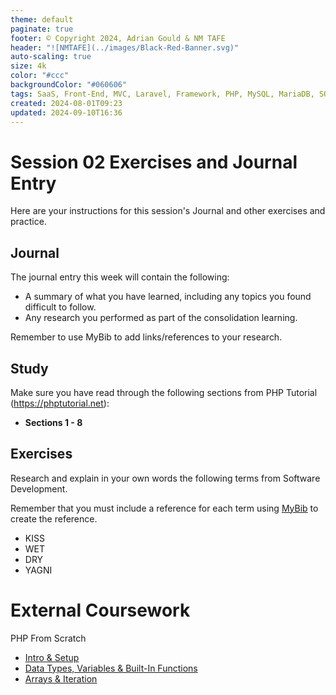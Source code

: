 ```yaml
---
theme: default
paginate: true
footer: © Copyright 2024, Adrian Gould & NM TAFE
header: "![NMTAFE](../images/Black-Red-Banner.svg)"
auto-scaling: true
size: 4k
color: "#ccc"
backgroundColor: "#060606"
tags: SaaS, Front-End, MVC, Laravel, Framework, PHP, MySQL, MariaDB, SQLite, Testing, Unit Testing, Feature Testing, PEST
created: 2024-08-01T09:23
updated: 2024-09-10T16:36
---
```

# Session 02 Exercises and Journal Entry

Here are your instructions for this session's Journal and other exercises and practice.

## Journal

The journal entry this week will contain the following:

- A summary of what you have learned, including any topics you found difficult to follow.
- Any research you performed as part of the consolidation learning.

Remember to use MyBib to add links/references to your research.

## Study

Make sure you have read through the following sections from PHP Tutorial (https://phptutorial.net):

- **Sections 1 - 8**

## Exercises

Research and explain in your own words the following terms from Software Development.

Remember that you must include a reference for each term using [MyBib](https://mybib.com) to create the reference.

- KISS
- WET
- DRY
- YAGNI



# External Coursework

PHP From Scratch
- [Intro & Setup](https://www.traversymedia.com/products/php-from-scratch-beginner-to-advanced/categories/2154261435)
- [Data Types, Variables & Built-In Functions](https://www.traversymedia.com/products/php-from-scratch-beginner-to-advanced/categories/2154263596)
- [Arrays & Iteration](https://www.traversymedia.com/products/php-from-scratch-beginner-to-advanced/categories/2154263887)

